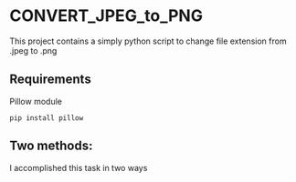 # CONVERT_JPEG_to_PNG

This project contains a simply python script to change file extension from .jpeg to .png

## Requirements
Pillow module

`pip install pillow`

## Two methods:

I accomplished this task in two ways
